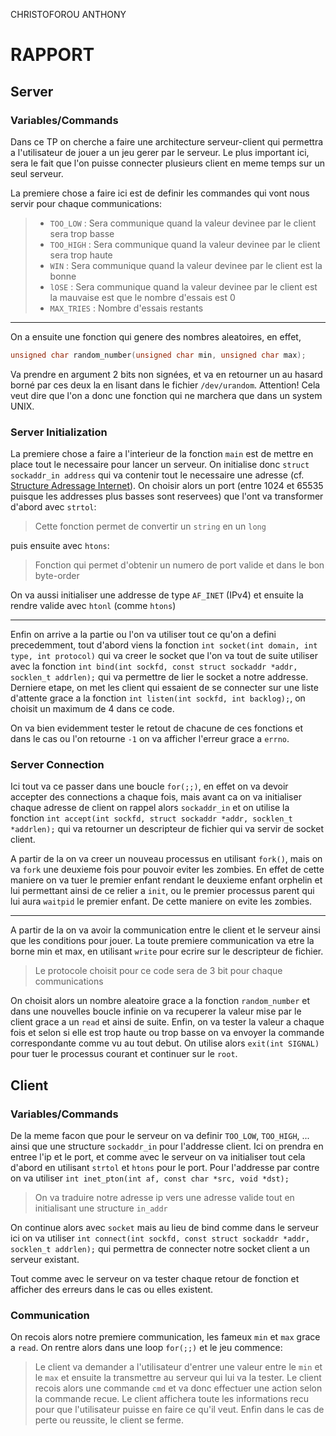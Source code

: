 CHRISTOFOROU
ANTHONY

# RAPPORT

## **Server**
### Variables/Commands

Dans ce TP on cherche a faire une architecture serveur-client qui permettra a l'utilisateur de jouer a un jeu gerer par le serveur. Le plus important ici, sera le fait que l'on puisse connecter plusieurs client en meme temps sur un seul serveur.

La premiere chose a faire ici est de definir les commandes qui vont nous servir pour chaque communications:
> - `TOO_LOW` : Sera communique quand la valeur devinee par le client sera trop basse
> - `TOO_HIGH` : Sera communique quand la valeur devinee par le client sera trop haute
> - `WIN` : Sera communique quand la valeur devinee par le client est la bonne
> - `lOSE` : Sera communique quand la valeur devinee par le client est la mauvaise est que le nombre d'essais est 0
> - `MAX_TRIES` : Nombre d'essais restants

---

On a ensuite une fonction qui genere des nombres aleatoires, en effet,

```c
unsigned char random_number(unsigned char min, unsigned char max);
```

Va prendre en argument 2 bits non signées, et va en retourner un au hasard borné par ces deux la en lisant dans le fichier `/dev/urandom`. Attention! Cela veut dire que l'on a donc une fonction qui ne marchera que dans un system UNIX.

### Server Initialization

La premiere chose a faire a l'interieur de la fonction `main` est de mettre en place tout le necessaire pour lancer un serveur. On initialise donc `struct sockaddr_in address` qui va contenir tout le necessaire une adresse (cf. [Structure Adressage Internet](https://cui.unige.ch/~chanel/prez/presentations/sys-info/8.pipesSockets/#/adressage-internet)). 
On choisir alors un port (entre 1024 et 65535 puisque les addresses plus basses sont reservees) que l'ont va transformer d'abord avec `strtol`:

> Cette fonction permet de convertir un `string` en un `long`

puis ensuite avec `htons`:

> Fonction qui permet d'obtenir un numero de port valide et dans le bon byte-order

On va aussi initialiser une addresse de type `AF_INET` (IPv4) et ensuite la rendre valide avec `htonl` (comme `htons`)

---

Enfin on arrive a la partie ou l'on va utiliser tout ce qu'on a defini precedemment, tout d'abord viens la fonction `int socket(int domain, int type, int protocol)` qui va creer le socket que l'on va tout de suite utiliser avec la fonction `int bind(int sockfd, const struct sockaddr *addr, socklen_t addrlen);` qui va permettre de lier le socket a notre addresse. Derniere etape, on met les client qui essaient de se connecter sur une liste d'attente grace a la fonction `int listen(int sockfd, int backlog);`, on choisit un maximum de 4 dans ce code.

On va bien evidemment tester le retout de chacune de ces fonctions et dans le cas ou l'on retourne `-1` on va afficher l'erreur grace a `errno`.

### Server Connection

Ici tout va ce passer dans une boucle `for(;;)`, en effet on va devoir accepter des connections a chaque fois, mais avant ca on va initialiser chaque adresse de client on rappel alors `sockaddr_in` et on utilise la fonction `int accept(int sockfd, struct sockaddr *addr, socklen_t *addrlen);` qui va retourner un descripteur de fichier qui va servir de socket client.

A partir de la on va creer un nouveau processus en utilisant `fork()`, mais on va `fork` une deuxieme fois pour pouvoir eviter les zombies. En effet de cette maniere on va tuer le premier enfant rendant le deuxieme enfant orphelin et lui permettant ainsi de ce relier a `init`, ou le premier processus parent qui lui aura `waitpid` le premier enfant. De cette maniere on evite les zombies.

---

A partir de la on va avoir la communication entre le client et le serveur ainsi que les conditions pour jouer. La toute premiere communication va etre la borne min et max, en utilisant `write` pour ecrire sur le descripteur de fichier.

> Le protocole choisit pour ce code sera de 3 bit pour chaque communications

On choisit alors un nombre aleatoire grace a la fonction `random_number` et dans une nouvelles boucle infinie on va recuperer la valeur mise par le client grace a un `read` et ainsi de suite. Enfin, on va tester la valeur a chaque fois et selon si elle est trop haute ou trop basse on va envoyer la commande correspondante comme vu au tout debut. On utilise alors `exit(int SIGNAL)` pour tuer le processus courant et continuer sur le `root`.


## **Client**
### Variables/Commands

De la meme facon que pour le serveur on va definir `TOO_LOW`, `TOO_HIGH`, ... ainsi que une structure `sockaddr_in` pour l'addresse client. 
Ici on prendra en entree l'ip et le port, et comme avec le serveur on va initialiser tout cela d'abord en utilisant `strtol` et `htons` pour le port. Pour l'addresse par contre on va utiliser `int inet_pton(int af, const char *src, void *dst);`

> On va traduire notre adresse ip vers une adresse valide tout en initialisant une structure `in_addr`

On continue alors avec `socket` mais au lieu de bind comme dans le serveur ici on va utiliser `int connect(int sockfd, const struct sockaddr *addr, socklen_t addrlen);` qui permettra de connecter notre socket client a un serveur existant.

Tout comme avec le serveur on va tester chaque retour de fonction et afficher des erreurs dans le cas ou elles existent.

### Communication

On recois alors notre premiere communication, les fameux `min` et `max` grace a `read`. On rentre alors dans une loop `for(;;)` et le jeu commence:

> Le client va demander a l'utilisateur d'entrer une valeur entre le `min` et le `max` et ensuite la transmettre au serveur qui lui va la tester. Le client recois alors une commande `cmd` et va donc effectuer une action selon la commande recue. Le client affichera toute les informations recu pour que l'utilisateur puisse en faire ce qu'il veut. Enfin dans le cas de perte ou reussite, le client se ferme.